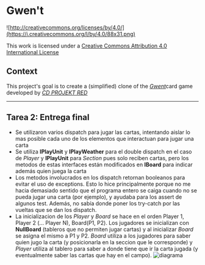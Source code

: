 # Gwen't

![http://creativecommons.org/licenses/by/4.0/](https://i.creativecommons.org/l/by/4.0/88x31.png)

This work is licensed under a
[Creative Commons Attribution 4.0 International License](http://creativecommons.org/licenses/by/4.0/)

Context
-------

This project's goal is to create a (simplified) clone of the
[_Gwent_](https://www.playgwent.com/en)card game developed by [_CD PROJEKT RED_](https://cdprojektred.com/en/)

---

## Tarea 2: Entrega final
- Se utilizaron varios dispatch para jugar las cartas, intentando aislar lo mas posible cada uno de los elementos que interactuan para jugar una carta
- Se utiliza **IPlayUnit** y **IPlayWeather** para el double dispatch en el caso de *Player* y **IPlayUnit** para *Section* pues solo reciben cartas, pero los metodos de estas interfaces están modificados en **IBoard** para indicar además quien juega la carta
- Los metodos involucrados en los dispatch retornan booleanos para evitar el uso de exceptions. Esto lo hice principalmente porque no me hacia demasiado sentido que el programa entero se caiga cuando no se pueda jugar una carta (por ejemplo), y ayudaba para los assert de algunos test. Además, no sabía donde poner los try-catch por las vueltas que se dan los dispatch.
- La inicializacion de los *Player* y *Board* se hace en el orden Player 1, Player 2 (... Player N), Board(P1, P2). Los jugadores se inicializan con **NullBoard** (tableros que no permiten jugar cartas) y al inicializar *Board* se asigna el mismo a P1 y P2. *Board* utiliza a los jugadores para saber quien jugo la carta (y posicionarla en la seccion que le corresponde) y *Player* utiliza al tablero para saber a donde tiene que ir la carta jugada (y eventualmente saber las cartas que hay en el campo).
![diagrama](https://github.com/dcc-cc3002/gwen-t-Bysholo/assets/89215981/5a91ef0f-e851-4919-83e3-a840d05e1d59)
